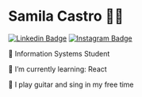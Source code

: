 # Samila Castro :woman_technologist:
[![Linkedin Badge](https://img.shields.io/badge/LinkedIn-6633cc?style=for-the-badge&logo=Linkedin&color=blue&logoColor=white&link=https://www.linkedin.com/in/samila-castro-7b63b41a0/)](https://www.linkedin.com/in/samila-castro-7b63b41a0/)
[![Instagram Badge](https://img.shields.io/badge/instagram-6633cc?style=for-the-badge&logo=Instagram&color=red&logoColor=white&link=https://www.instagram.com/samila.v.c/)](https://www.instagram.com/samila.v.c/)

:small_orange_diamond: Information Systems Student 

:small_orange_diamond: I’m currently learning: React

:small_orange_diamond: I play guitar and sing in my free time





<!--
**Samila-Castro/samila-castro** is a ✨ _special_ ✨ repository because its `README.md` (this file) appears on your GitHub profile.

Here are some ideas to get you started:

- 🔭 I’m currently working on ...
- 🌱 I’m currently learning ...
- 👯 I’m looking to collaborate on ...
- 🤔 I’m looking for help with ...
- 💬 Ask me about ...
- 📫 How to reach me: ...
- 😄 Pronouns: ...
- ⚡ Fun fact: ...
-->
